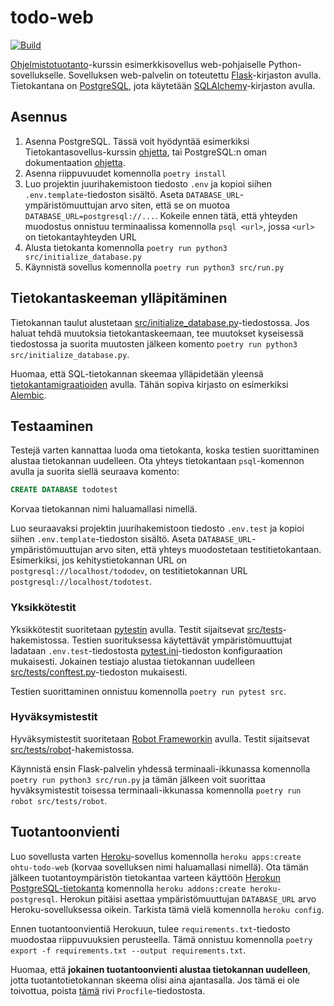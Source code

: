 # todo-web

[![Build](https://github.com/ohjelmistotuotanto-hy/todo-web/actions/workflows/build.yml/badge.svg)](https://github.com/ohjelmistotuotanto-hy/todo-web/actions/workflows/build.yml)

[Ohjelmistotuotanto](https://ohjelmistotuotanto-hy.github.io/)-kurssin esimerkkisovellus web-pohjaiselle Python-sovellukselle. Sovelluksen web-palvelin on toteutettu [Flask](https://flask.palletsprojects.com/en/2.0.x/)-kirjaston avulla. Tietokantana on [PostgreSQL](https://www.postgresql.org/), jota käytetään [SQLAlchemy](https://flask-sqlalchemy.palletsprojects.com/en/2.x/)-kirjaston avulla.

## Asennus

1. Asenna PostgreSQL. Tässä voit hyödyntää esimerkiksi Tietokantasovellus-kurssin [ohjetta](https://hy-tsoha.github.io/materiaali/osa-2/#tietokannan-k%C3%A4ytt%C3%A4minen), tai PostgreSQL:n oman dokumentaation [ohjetta](https://www.postgresql.org/download/).
1. Asenna riippuvuudet komennolla `poetry install`
1. Luo projektin juurihakemistoon tiedosto `.env` ja kopioi siihen `.env.template`-tiedoston sisältö. Aseta `DATABASE_URL`-ympäristömuuttujan arvo siten, että se on muotoa `DATABASE_URL=postgresql://...`. Kokeile ennen tätä, että yhteyden muodostus onnistuu terminaalissa komennolla `psql <url>`, jossa `<url>` on tietokantayhteyden URL
1. Alusta tietokanta komennolla `poetry run python3 src/initialize_database.py`
1. Käynnistä sovellus komennolla `poetry run python3 src/run.py`

## Tietokantaskeeman ylläpitäminen

Tietokannan taulut alustetaan [src/initialize_database.py](src/initialize_database.py)-tiedostossa. Jos haluat tehdä muutoksia tietokantaskeemaan, tee muutokset kyseisessä tiedostossa ja suorita muutosten jälkeen komento `poetry run python3 src/initialize_database.py`.

Huomaa, että SQL-tietokannan skeemaa ylläpidetään yleensä [tietokantamigraatioiden](https://en.wikipedia.org/wiki/Schema_migration) avulla. Tähän sopiva kirjasto on esimerkiksi [Alembic](https://alembic.sqlalchemy.org/en/latest/).

## Testaaminen

Testejä varten kannattaa luoda oma tietokanta, koska testien suorittaminen alustaa tietokannan uudelleen. Ota yhteys tietokantaan `psql`-komennon avulla ja suorita siellä seuraava komento:

```sql
CREATE DATABASE todotest
```

Korvaa tietokannan nimi haluamallasi nimellä.

Luo seuraavaksi projektin juurihakemistoon tiedosto `.env.test` ja kopioi siihen `.env.template`-tiedoston sisältö. Aseta `DATABASE_URL`-ympäristömuuttujan arvo siten, että yhteys muodostetaan testitietokantaan. Esimerkiksi, jos kehitystietokannan URL on `postgresql://localhost/tododev`, on testitietokannan URL `postgresql://localhost/todotest`.

### Yksikkötestit

Yksikkötestit suoritetaan [pytestin](https://docs.pytest.org/) avulla. Testit sijaitsevat [src/tests](src/tests)-hakemistossa. Testien suorituksessa käytettävät ympäristömuuttujat ladataan `.env.test`-tiedostosta [pytest.ini](pytest.ini)-tiedoston konfiguraation mukaisesti. Jokainen testiajo alustaa tietokannan uudelleen [src/tests/conftest.py](src/tests/conftest.py)-tiedoston mukaisesti.

Testien suorittaminen onnistuu komennolla `poetry run pytest src`.

### Hyväksymistestit

Hyväksymistestit suoritetaan [Robot Frameworkin](https://robotframework.org/) avulla. Testit sijaitsevat [src/tests/robot](src/tests/robot)-hakemistossa.

Käynnistä ensin Flask-palvelin yhdessä terminaali-ikkunassa komennolla `poetry run python3 src/run.py` ja tämän jälkeen voit suorittaa hyväksymistestit toisessa terminaali-ikkunassa komennolla `poetry run robot src/tests/robot`.

## Tuotantoonvienti

Luo sovellusta varten [Heroku](https://dashboard.heroku.com/)-sovellus komennolla `heroku apps:create ohtu-todo-web` (korvaa sovelluksen nimi haluamallasi nimellä). Ota tämän jälkeen tuotantoympäristön tietokantaa varteen käyttöön [Herokun PostgreSQL-tietokanta](https://elements.heroku.com/addons/heroku-postgresql) komennolla `heroku addons:create heroku-postgresql`. Herokun pitäisi asettaa ympäristömuuttujan `DATABASE_URL` arvo Heroku-sovelluksessa oikein. Tarkista tämä vielä komennolla `heroku config`.

Ennen tuotantoonvientiä Herokuun, tulee `requirements.txt`-tiedosto muodostaa riippuvuuksien perusteella. Tämä onnistuu komennolla `poetry export -f requirements.txt --output requirements.txt`.

Huomaa, että **jokainen tuotantoonvienti alustaa tietokannan uudelleen**, jotta tuotantotietokannan skeema olisi aina ajantasalla. Jos tämä ei ole toivottua, poista [tämä](Procfile#L1) rivi `Procfile`-tiedostosta.
